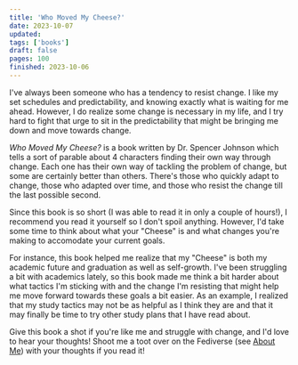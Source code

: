 ```yaml
---
title: 'Who Moved My Cheese?'
date: 2023-10-07
updated:
tags: ['books']
draft: false
pages: 100
finished: 2023-10-06
---
```


I've always been someone who has a tendency to resist change. I like my set schedules and predictability, and knowing exactly what is waiting for me ahead. However, I do realize some change is necessary in my life, and I try hard to fight that urge to sit in the predictability that might be bringing me down and move towards change.

*Who Moved My Cheese?* is a book written by Dr. Spencer Johnson which tells a sort of parable about 4 characters finding their own way through change. Each one has their own way of tackling the problem of change, but some are certainly better than others. There's those who quickly adapt to change, those who adapted over time, and those who resist the change till the last possible second.

Since this book is so short (I was able to read it in only a couple of hours!), I recommend you read it yourself so I don't spoil anything. However, I'd take some time to think about what your "Cheese" is and what changes you're making to accomodate your current goals.

For instance, this book helped me realize that my "Cheese" is both my academic future and graduation as well as self-growth. I've been struggling a bit with academics lately, so this book made me think a bit harder about what tactics I'm sticking with and the change I'm resisting that might help me move forward towards these goals a bit easier. As an example, I realized that my study tactics may not be as helpful as I think they are and that it may finally be time to try other study plans that I have read about.

Give this book a shot if you're like me and struggle with change, and I'd love to hear your thoughts! Shoot me a toot over on the Fediverse (see [About Me](/about)) with your thoughts if you read it!
